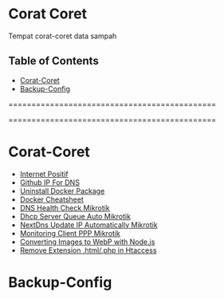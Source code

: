 # Corat Coret

Tempat corat-coret data sampah

## Table of Contents
- [Corat-Coret](#Corat-Coret)
- [Backup-Config](#Backup-Config)

=============================================

=============================================

# Corat-Coret
- [Internet Positif](https://github.com/yuimatcha/corat-coret/blob/master/internet-positif.md)
- [Github IP For DNS](https://github.com/yuimatcha/corat-coret/blob/master/github-ip-for-dns.md)
- [Uninstall Docker Package](https://github.com/yuimatcha/corat-coret/blob/master/uninstall-docker-package.md)
- [Docker Cheatsheet](https://github.com/yuimatcha/corat-coret/blob/master/docker-cheatsheet.md)
- [DNS Health Check Mikrotik](https://github.com/yuimatcha/corat-coret/blob/master/dns-health-check.md)
- [Dhcp Server Queue Auto Mikrotik](https://github.com/yuimatcha/corat-coret/blob/master/dhcp-server-queue-auto.md)
- [NextDns Update IP Automatically Mikrotik](https://github.com/yuimatcha/corat-coret/blob/master/nextdns-update-ip-automatically-mikrotik.md)
- [Monitoring Client PPP Mikrotik](https://github.com/yuimatcha/corat-coret/blob/master/Monitoring-Client-PPTP-PPPoE-l2tp-sstp-ovpn.md)
- [Converting Images to WebP with Node.js](https://github.com/yuimatcha/corat-coret/blob/master/Converting-Images-to-WebP-with-Node.md)
- [Remove Extension .html/.php in Htaccess](https://github.com/yuimatcha/corat-coret/blob/master/Remove-Ekstensi-html-php-Htaccess.md)

# Backup-Config

